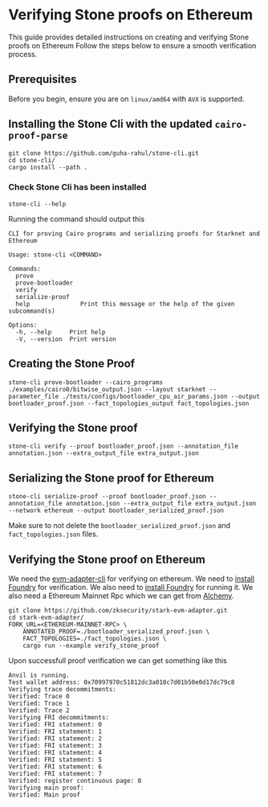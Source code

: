 # Verifying Stone proofs on Ethereum

This guide provides detailed instructions on creating and verifying Stone proofs on Ethereum Follow the steps below to ensure a smooth verification process.

## Prerequisites

Before you begin, ensure you are on `linux/amd64` with `AVX` is supported.

## Installing the Stone Cli with the updated `cairo-proof-parse`

```
git clone https://github.com/guha-rahul/stone-cli.git
cd stone-cli/
cargo install --path .
```

### Check Stone Cli has been installed

```
stone-cli --help
```
Running the command should output this 
```
CLI for proving Cairo programs and serializing proofs for Starknet and Ethereum

Usage: stone-cli <COMMAND>

Commands:
  prove             
  prove-bootloader  
  verify            
  serialize-proof   
  help              Print this message or the help of the given subcommand(s)

Options:
  -h, --help     Print help
  -V, --version  Print version
```

## Creating the Stone Proof 

```
stone-cli prove-bootloader --cairo_programs ./examples/cairo0/bitwise_output.json --layout starknet --parameter_file ./tests/configs/bootloader_cpu_air_params.json --output bootloader_proof.json --fact_topologies_output fact_topologies.json

```

## Verifying the Stone proof

```
stone-cli verify --proof bootloader_proof.json --annotation_file annotation.json --extra_output_file extra_output.json
```

## Serializing the Stone proof for Ethereum

```
stone-cli serialize-proof --proof bootloader_proof.json --annotation_file annotation.json --extra_output_file extra_output.json --network ethereum --output bootloader_serialized_proof.json

```
Make sure to not delete the `bootloader_serialized_proof.json` and `fact_topologies.json` files.

## Verifying the Stone proof on Ethereum

We need the [evm-adapter-cli](https://github.com/zksecurity/stark-evm-adapter/tree/add-build-configs) for verifying on ethereum. We need to [install Foundry](https://book.getfoundry.sh/getting-started/installation) for  verification.
We also need to [install Foundry](https://book.getfoundry.sh/getting-started/installation) for  running it.
We also need a Ethereum Mainnet Rpc which we can get from [Alchemy](https://www.alchemy.com/).
```
git clone https://github.com/zksecurity/stark-evm-adapter.git
cd stark-evm-adapter/
FORK_URL=<ETHEREUM-MAINNET-RPC> \
    ANNOTATED_PROOF=./bootloader_serialized_proof.json \
    FACT_TOPOLOGIES=./fact_topologies.json \
    cargo run --example verify_stone_proof
```

Upon successfull proof verification we can get something like this 

```
Anvil is running.
Test wallet address: 0x70997970c51812dc3a010c7d01b50e0d17dc79c8
Verifying trace decommitments:
Verified: Trace 0
Verified: Trace 1
Verified: Trace 2
Verifying FRI decommitments:
Verified: FRI statement: 0
Verified: FRI statement: 1
Verified: FRI statement: 2
Verified: FRI statement: 3
Verified: FRI statement: 4
Verified: FRI statement: 5
Verified: FRI statement: 6
Verified: FRI statement: 7
Verified: register continuous page: 0
Verifying main proof:
Verified: Main proof
```